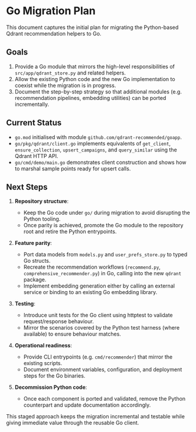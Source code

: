 # Go Migration Plan

This document captures the initial plan for migrating the Python-based Qdrant recommendation helpers to Go.

## Goals

1. Provide a Go module that mirrors the high-level responsibilities of `src/app/qdrant_store.py` and related helpers.
2. Allow the existing Python code and the new Go implementation to coexist while the migration is in progress.
3. Document the step-by-step strategy so that additional modules (e.g. recommendation pipelines, embedding utilities) can be ported incrementally.

## Current Status

- `go.mod` initialised with module `github.com/qdrant-recommended/goapp`.
- `go/pkg/qdrant/client.go` implements equivalents of `get_client`, `ensure_collection`, `upsert_campaigns`, and `query_similar` using the Qdrant HTTP API.
- `go/cmd/demo/main.go` demonstrates client construction and shows how to marshal sample points ready for upsert calls.

## Next Steps

1. **Repository structure**:
   - Keep the Go code under `go/` during migration to avoid disrupting the Python tooling.
   - Once parity is achieved, promote the Go module to the repository root and retire the Python entrypoints.

2. **Feature parity**:
   - Port data models from `models.py` and `user_prefs_store.py` to typed Go structs.
   - Recreate the recommendation workflows (`recommend.py`, `comprehensive_recommender.py`) in Go, calling into the new `qdrant` package.
   - Implement embedding generation either by calling an external service or binding to an existing Go embedding library.

3. **Testing**:
   - Introduce unit tests for the Go client using httptest to validate request/response behaviour.
   - Mirror the scenarios covered by the Python test harness (where available) to ensure behaviour matches.

4. **Operational readiness**:
   - Provide CLI entrypoints (e.g. `cmd/recommender`) that mirror the existing scripts.
   - Document environment variables, configuration, and deployment steps for the Go binaries.

5. **Decommission Python code**:
   - Once each component is ported and validated, remove the Python counterpart and update documentation accordingly.

This staged approach keeps the migration incremental and testable while giving immediate value through the reusable Go client.
